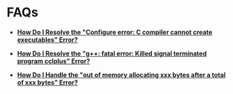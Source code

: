 # FAQs<a name="EN-US_TOPIC_0289899555"></a>

-   **[How Do I Resolve the "Configure error: C compiler cannot create executables" Error?](how-do-i-resolve-the-configure-error-c-compiler-cannot-create-executables-error.md)**  

-   **[How Do I Resolve the "g++: fatal error: Killed signal terminated program cclplus" Error?](how-do-i-resolve-the-g++-fatal-error-killed-signal-terminated-program-cclplus-error.md)**  

-   **[How Do I Handle the "out of memory allocating xxx bytes after a total of xxx bytes" Error?](how-do-i-handle-the-out-of-memory-allocating-xxx-bytes-after-a-total-of-xxx-bytes-error.md)**  


